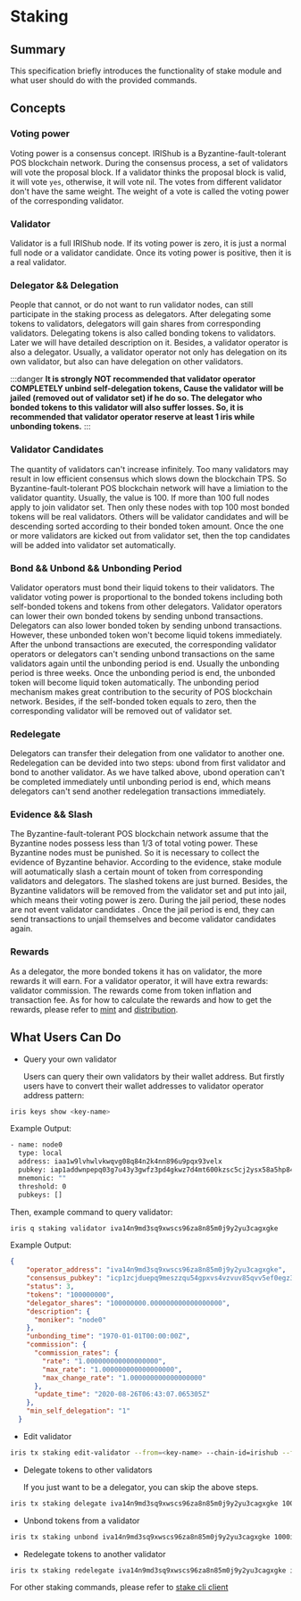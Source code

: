 # Staking

## Summary

This specification briefly introduces the functionality of stake module and what user should do with the provided commands.

## Concepts

### Voting power

Voting power is a consensus concept. IRIShub is a Byzantine-fault-tolerant POS blockchain network. During the consensus process, a set of validators will vote the proposal block. If a validator thinks the proposal block is valid, it will vote `yes`, otherwise, it will vote nil. The votes from different validator don't have the same weight. The weight of a vote is called the voting power of the corresponding validator.

### Validator

Validator is a full IRIShub node. If its voting power is zero, it is just a normal full node or a validator candidate. Once its voting power is positive, then it is a real validator.

### Delegator && Delegation

People that cannot, or do not want to run validator nodes, can still participate in the staking process as delegators. After delegating some tokens to validators, delegators will gain shares from corresponding validators. Delegating tokens is also called bonding tokens to validators. Later we will have detailed description on it. Besides, a validator operator is also a delegator. Usually, a validator operator not only has delegation on its own validator, but also can have delegation on other validators.

:::danger
**It is strongly NOT recommended that validator operator COMPLETELY unbind self-delegation tokens, Cause the validator will be jailed (removed out of validator set) if he do so. The delegator who bonded tokens to this validator will also suffer losses.
So, it is recommended that validator operator reserve at least 1 iris while unbonding tokens.**
:::

### Validator Candidates

The quantity of validators can't increase infinitely. Too many validators may result in low efficient consensus which slows down the blockchain TPS. So Byzantine-fault-tolerant POS blockchain network will have a limiation to the validator quantity. Usually, the value is 100. If more than 100 full nodes apply to join validator set. Then only these nodes with top 100 most bonded tokens will be real validators. Others will be validator candidates and will be descending sorted according to their bonded token amount. Once the one or more validators are kicked out from validator set, then the top candidates will be added into validator set automatically.

### Bond && Unbond && Unbonding Period

Validator operators must bond their liquid tokens to their validators. The validator voting power is proportional to the bonded tokens including both self-bonded tokens and tokens from other delegators. Validator operators can lower their own bonded tokens by sending unbond transactions. Delegators can also lower bonded token by sending unbond transactions. However, these unbonded token won't become liquid tokens immediately. After the unbond transactions are executed, the corresponding validator operators or delegators can't sending unbond transactions on the same validators again until the unbonding period is end. Usually the unbonding period is three weeks. Once the unbonding period is end, the unbonded token will become liquid token automatically. The unbonding period mechanism makes great contribution to the security of POS blockchain network. Besides, if the self-bonded token equals to zero, then the corresponding validator will be removed out of validator set.

### Redelegate

Delegators can transfer their delegation from one validator to another one. Redelegation can be devided into two steps: ubond from first validator and bond to another validator. As we have talked above, ubond operation can't be completed immediately until unbonding period is end, which means delegators can't send another redelegation transactions immediately.

### Evidence && Slash

The Byzantine-fault-tolerant POS blockchain network assume that the Byzantine nodes possess less than 1/3 of total voting power. These Byzantine nodes must be punished. So it is necessary to collect the evidence of Byzantine behavior. According to the evidence, stake module will aotumatically slash a certain mount of token from corresponding validators and delegators. The slashed tokens are just burned. Besides, the Byzantine validators will be removed from the validator set and put into jail, which means their voting power is zero. During the jail period, these nodes are not event validator candidates . Once the jail period is end, they can send transactions to unjail themselves and become validator candidates again.

### Rewards

As a delegator, the more bonded tokens it has on validator, the more rewards it will earn. For a validator operator, it will have extra rewards: validator commission. The rewards come from token inflation and transaction fee. As for how to calculate the rewards and how to get the rewards, please refer to [mint](mint.md) and [distribution](distribution.md).

## What Users Can Do

- Query your own validator

  Users can query their own validators by their wallet address. But firstly users have to convert their wallet addresses to validator operator address pattern:

```bash
iris keys show <key-name>
```

  Example Output:

  ```bash
  - name: node0
    type: local
    address: iaa1w9lvhwlvkwqvg08q84n2k4nn896u9pqx93velx
    pubkey: iap1addwnpepq03g7u43y3gwfz3pd4gkwz7d4mt600kzsc5cj2ysx58a5hp84qyduxtw28r
    mnemonic: ""
    threshold: 0
    pubkeys: []
  ```

  Then, example command to query validator:

```bash
iris q staking validator iva14n9md3sq9xwscs96za8n85m0j9y2yu3cagxgke
```

  Example Output:

  ```json
  {
      "operator_address": "iva14n9md3sq9xwscs96za8n85m0j9y2yu3cagxgke",
      "consensus_pubkey": "icp1zcjduepq9meszzqu54gpxvs4vzvuv85qvv5ef0egz3sde0ps4dvktcv77uds0kkhgf",
      "status": 3,
      "tokens": "100000000",
      "delegator_shares": "100000000.000000000000000000",
      "description": {
        "moniker": "node0"
      },
      "unbonding_time": "1970-01-01T00:00:00Z",
      "commission": {
        "commission_rates": {
          "rate": "1.000000000000000000",
          "max_rate": "1.000000000000000000",
          "max_change_rate": "1.000000000000000000"
        },
        "update_time": "2020-08-26T06:43:07.065305Z"
      },
      "min_self_delegation": "1"
    }
  ```

- Edit validator

```bash
iris tx staking edit-validator --from=<key-name> --chain-id=irishub --fees=0.3iris --commission-rate=0.15 --moniker=<new-name>
```

- Delegate tokens to other validators

  If you just want to be a delegator, you can skip the above steps.

```bash
iris tx staking delegate iva14n9md3sq9xwscs96za8n85m0j9y2yu3cagxgke 1000iris --chain-id=irishub --from=<key-name> --fees=0.3iris
```

- Unbond tokens from a validator

```bash
iris tx staking unbond iva14n9md3sq9xwscs96za8n85m0j9y2yu3cagxgke 1000iris --chain-id=irishub --from=<key-name> --fees=0.3iris
```
  
- Redelegate tokens to another validator

```bash
iris tx staking redelegate iva14n9md3sq9xwscs96za8n85m0j9y2yu3cagxgke iva1l2rsakp388kuv9k8qzq6lrm9taddae7fpx59wm 100iris --from mykey --chain-id=irishub --from=<key-name> --fees=0.3iris
```
  

For other staking commands, please refer to [stake cli client](../cli-client/staking.md)